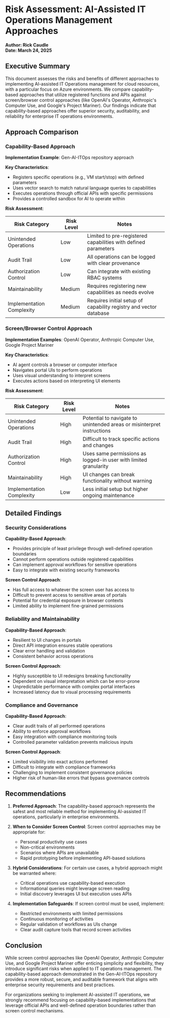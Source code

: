 # Risk Assessment: AI-Assisted IT Operations Management Approaches

**Author: Rick Caudle**  
**Date: March 24, 2025**

## Executive Summary

This document assesses the risks and benefits of different approaches to implementing AI-assisted IT Operations management for cloud resources, with a particular focus on Azure environments. We compare capability-based approaches that utilize registered functions and APIs against screen/browser control approaches (like OpenAI's Operator, Anthropic's Computer Use, and Google's Project Mariner). Our findings indicate that capability-based approaches offer superior security, auditability, and reliability for enterprise IT operations environments.

## Approach Comparison

### Capability-Based Approach

**Implementation Example**: Gen-AI-ITOps repository approach

**Key Characteristics**:
- Registers specific operations (e.g., VM start/stop) with defined parameters
- Uses vector search to match natural language queries to capabilities
- Executes operations through official APIs with specific permissions
- Provides a controlled sandbox for AI to operate within

**Risk Assessment**:

| Risk Category | Risk Level | Notes |
|---------------|------------|-------|
| Unintended Operations | Low | Limited to pre-registered capabilities with defined parameters |
| Audit Trail | Low | All operations can be logged with clear provenance |
| Authorization Control | Low | Can integrate with existing RBAC systems |
| Maintainability | Medium | Requires registering new capabilities as needs evolve |
| Implementation Complexity | Medium | Requires initial setup of capability registry and vector database |

### Screen/Browser Control Approach

**Implementation Examples**: OpenAI Operator, Anthropic Computer Use, Google Project Mariner

**Key Characteristics**:
- AI agent controls a browser or computer interface
- Navigates portal UIs to perform operations
- Uses visual understanding to interpret screens
- Executes actions based on interpreting UI elements

**Risk Assessment**:

| Risk Category | Risk Level | Notes |
|---------------|------------|-------|
| Unintended Operations | High | Potential to navigate to unintended areas or misinterpret instructions |
| Audit Trail | High | Difficult to track specific actions and changes |
| Authorization Control | High | Uses same permissions as logged-in user with limited granularity |
| Maintainability | High | UI changes can break functionality without warning |
| Implementation Complexity | Low | Less initial setup but higher ongoing maintenance |

## Detailed Findings

### Security Considerations

**Capability-Based Approach**:
- Provides principle of least privilege through well-defined operation boundaries
- Cannot perform operations outside registered capabilities
- Can implement approval workflows for sensitive operations
- Easy to integrate with existing security frameworks

**Screen Control Approach**:
- Has full access to whatever the screen user has access to
- Difficult to prevent access to sensitive areas of portals
- Potential for credential exposure in browser contexts
- Limited ability to implement fine-grained permissions

### Reliability and Maintainability

**Capability-Based Approach**:
- Resilient to UI changes in portals
- Direct API integration ensures stable operations
- Clear error handling and validation
- Consistent behavior across operations

**Screen Control Approach**:
- Highly susceptible to UI redesigns breaking functionality
- Dependent on visual interpretation which can be error-prone
- Unpredictable performance with complex portal interfaces
- Increased latency due to visual processing requirements

### Compliance and Governance

**Capability-Based Approach**:
- Clear audit trails of all performed operations
- Ability to enforce approval workflows
- Easy integration with compliance monitoring tools
- Controlled parameter validation prevents malicious inputs

**Screen Control Approach**:
- Limited visibility into exact actions performed
- Difficult to integrate with compliance frameworks
- Challenging to implement consistent governance policies
- Higher risk of human-like errors that bypass governance controls

## Recommendations

1. **Preferred Approach**: The capability-based approach represents the safest and most reliable method for implementing AI-assisted IT operations, particularly in enterprise environments.

2. **When to Consider Screen Control**: Screen control approaches may be appropriate for:
   - Personal productivity use cases
   - Non-critical environments
   - Scenarios where APIs are unavailable
   - Rapid prototyping before implementing API-based solutions

3. **Hybrid Considerations**: For certain use cases, a hybrid approach might be warranted where:
   - Critical operations use capability-based execution
   - Informational queries might leverage screen reading
   - Initial discovery leverages UI but execution uses APIs

4. **Implementation Safeguards**: If screen control must be used, implement:
   - Restricted environments with limited permissions
   - Continuous monitoring of activities
   - Regular validation of workflows as UIs change
   - Clear audit capture tools that record screen activities

## Conclusion

While screen control approaches like OpenAI Operator, Anthropic Computer Use, and Google Project Mariner offer enticing simplicity and flexibility, they introduce significant risks when applied to IT operations management. The capability-based approach demonstrated in the Gen-AI-ITOps repository provides a more robust, secure, and auditable framework that aligns with enterprise security requirements and best practices.

For organizations seeking to implement AI-assisted IT operations, we strongly recommend focusing on capability-based implementations that leverage official APIs and well-defined operation boundaries rather than screen control mechanisms.
